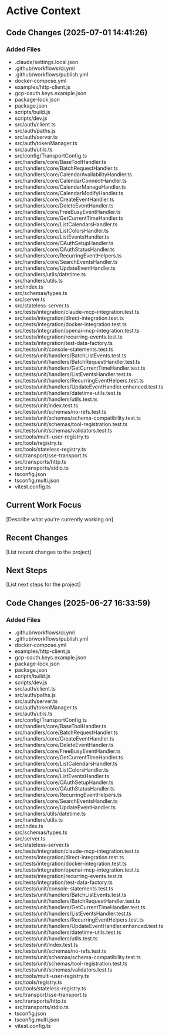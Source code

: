# Active Context

## Code Changes (2025-07-01 14:41:26)

### Added Files
- .claude/settings.local.json
- .github/workflows/ci.yml
- .github/workflows/publish.yml
- docker-compose.yml
- examples/http-client.js
- gcp-oauth.keys.example.json
- package-lock.json
- package.json
- scripts/build.js
- scripts/dev.js
- src/auth/client.ts
- src/auth/paths.js
- src/auth/server.ts
- src/auth/tokenManager.ts
- src/auth/utils.ts
- src/config/TransportConfig.ts
- src/handlers/core/BaseToolHandler.ts
- src/handlers/core/BatchRequestHandler.ts
- src/handlers/core/CalendarAvailabilityHandler.ts
- src/handlers/core/CalendarConnectHandler.ts
- src/handlers/core/CalendarManageHandler.ts
- src/handlers/core/CalendarModifyHandler.ts
- src/handlers/core/CreateEventHandler.ts
- src/handlers/core/DeleteEventHandler.ts
- src/handlers/core/FreeBusyEventHandler.ts
- src/handlers/core/GetCurrentTimeHandler.ts
- src/handlers/core/ListCalendarsHandler.ts
- src/handlers/core/ListColorsHandler.ts
- src/handlers/core/ListEventsHandler.ts
- src/handlers/core/OAuthSetupHandler.ts
- src/handlers/core/OAuthStatusHandler.ts
- src/handlers/core/RecurringEventHelpers.ts
- src/handlers/core/SearchEventsHandler.ts
- src/handlers/core/UpdateEventHandler.ts
- src/handlers/utils/datetime.ts
- src/handlers/utils.ts
- src/index.ts
- src/schemas/types.ts
- src/server.ts
- src/stateless-server.ts
- src/tests/integration/claude-mcp-integration.test.ts
- src/tests/integration/direct-integration.test.ts
- src/tests/integration/docker-integration.test.ts
- src/tests/integration/openai-mcp-integration.test.ts
- src/tests/integration/recurring-events.test.ts
- src/tests/integration/test-data-factory.ts
- src/tests/unit/console-statements.test.ts
- src/tests/unit/handlers/BatchListEvents.test.ts
- src/tests/unit/handlers/BatchRequestHandler.test.ts
- src/tests/unit/handlers/GetCurrentTimeHandler.test.ts
- src/tests/unit/handlers/ListEventsHandler.test.ts
- src/tests/unit/handlers/RecurringEventHelpers.test.ts
- src/tests/unit/handlers/UpdateEventHandler.enhanced.test.ts
- src/tests/unit/handlers/datetime-utils.test.ts
- src/tests/unit/handlers/utils.test.ts
- src/tests/unit/index.test.ts
- src/tests/unit/schemas/no-refs.test.ts
- src/tests/unit/schemas/schema-compatibility.test.ts
- src/tests/unit/schemas/tool-registration.test.ts
- src/tests/unit/schemas/validators.test.ts
- src/tools/multi-user-registry.ts
- src/tools/registry.ts
- src/tools/stateless-registry.ts
- src/transport/sse-transport.ts
- src/transports/http.ts
- src/transports/stdio.ts
- tsconfig.json
- tsconfig.multi.json
- vitest.config.ts


## Current Work Focus
[Describe what you're currently working on]

## Recent Changes
[List recent changes to the project]

## Next Steps
[List next steps for the project]

## Code Changes (2025-06-27 16:33:59)

### Added Files
- .github/workflows/ci.yml
- .github/workflows/publish.yml
- docker-compose.yml
- examples/http-client.js
- gcp-oauth.keys.example.json
- package-lock.json
- package.json
- scripts/build.js
- scripts/dev.js
- src/auth/client.ts
- src/auth/paths.js
- src/auth/server.ts
- src/auth/tokenManager.ts
- src/auth/utils.ts
- src/config/TransportConfig.ts
- src/handlers/core/BaseToolHandler.ts
- src/handlers/core/BatchRequestHandler.ts
- src/handlers/core/CreateEventHandler.ts
- src/handlers/core/DeleteEventHandler.ts
- src/handlers/core/FreeBusyEventHandler.ts
- src/handlers/core/GetCurrentTimeHandler.ts
- src/handlers/core/ListCalendarsHandler.ts
- src/handlers/core/ListColorsHandler.ts
- src/handlers/core/ListEventsHandler.ts
- src/handlers/core/OAuthSetupHandler.ts
- src/handlers/core/OAuthStatusHandler.ts
- src/handlers/core/RecurringEventHelpers.ts
- src/handlers/core/SearchEventsHandler.ts
- src/handlers/core/UpdateEventHandler.ts
- src/handlers/utils/datetime.ts
- src/handlers/utils.ts
- src/index.ts
- src/schemas/types.ts
- src/server.ts
- src/stateless-server.ts
- src/tests/integration/claude-mcp-integration.test.ts
- src/tests/integration/direct-integration.test.ts
- src/tests/integration/docker-integration.test.ts
- src/tests/integration/openai-mcp-integration.test.ts
- src/tests/integration/recurring-events.test.ts
- src/tests/integration/test-data-factory.ts
- src/tests/unit/console-statements.test.ts
- src/tests/unit/handlers/BatchListEvents.test.ts
- src/tests/unit/handlers/BatchRequestHandler.test.ts
- src/tests/unit/handlers/GetCurrentTimeHandler.test.ts
- src/tests/unit/handlers/ListEventsHandler.test.ts
- src/tests/unit/handlers/RecurringEventHelpers.test.ts
- src/tests/unit/handlers/UpdateEventHandler.enhanced.test.ts
- src/tests/unit/handlers/datetime-utils.test.ts
- src/tests/unit/handlers/utils.test.ts
- src/tests/unit/index.test.ts
- src/tests/unit/schemas/no-refs.test.ts
- src/tests/unit/schemas/schema-compatibility.test.ts
- src/tests/unit/schemas/tool-registration.test.ts
- src/tests/unit/schemas/validators.test.ts
- src/tools/multi-user-registry.ts
- src/tools/registry.ts
- src/tools/stateless-registry.ts
- src/transport/sse-transport.ts
- src/transports/http.ts
- src/transports/stdio.ts
- tsconfig.json
- tsconfig.multi.json
- vitest.config.ts

